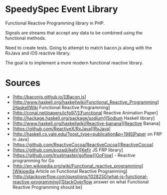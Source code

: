 # SpeedySpec Event Library

Functional Reactive Programming library in PHP.

Signals are streams that accept any data to be combined using the functional methods.

Need to create tests. Going to attempt to match bacon.js along with the RxJava and iOS reactive library.

The goal is to implement a more modern functional reactive library.


# Sources

 * [http://baconjs.github.io/][Bacon.js]
 * [http://www.haskell.org/haskellwiki/Functional_Reactive_Programming][HaskellWiki Functional Reactive Programming]
 * [http://conal.net/papers/icfp97/][Functional Reactive Animation Paper]
 * [http://hackage.haskell.org/package/sodium][Sodium Haskell library]
 * [http://www.haskell.org/haskellwiki/Reactive-banana][Reactive Banana]
 * [https://github.com/ReactiveX/RxJava][RxJava]
 * [http://haskell.cs.yale.edu/?post_type=publication&p=198][Paper on FRP in Java]
 * [https://github.com/ReactiveCocoa/ReactiveCocoa][ReactiveCocoa]
 * [https://github.com/pozadi/kefir][Kefir JS FRP library]
 * [https://github.com/trustmaster/goflow][GoFlow] - Reactive programming for Go
 * [http://en.wikipedia.org/wiki/Functional_reactive_programming][Wikipedia Article on Functional Reactive Programming]
 * [http://stackoverflow.com/questions/1028250/what-is-functional-reactive-programming][StackOverflow answer on what Functional Reactive Programming should be]